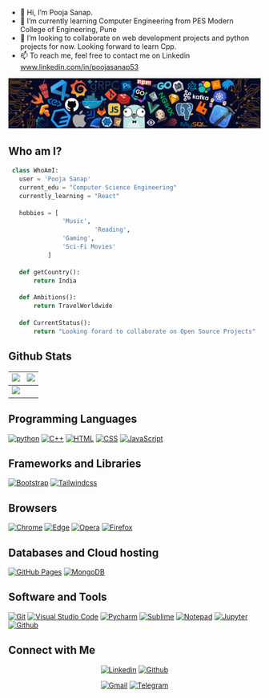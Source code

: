 - 👋 Hi, I’m Pooja Sanap.
- 🌱 I’m currently learning Computer Engineering from PES Modern College of Engineering, Pune
- 💞️ I’m looking to collaborate on web development projects and python projects for now. Looking forward to learn Cpp.
- 📫 To reach me, feel free to contact me on Linkedin www.linkedin.com/in/poojasanap53

<!---
pooja-sanap-53/pooja-sanap-53 is a ✨ special ✨ repository because its `README.md` (this file) appears on your GitHub profile.
You can click the Preview link to take a look at your changes.
--->
![Github Banner](https://github.com/Jaydeep-Yadav/Jaydeep-Yadav/blob/main/banner.png)

## Who am I?

 ```python
  class WhoAmI:
    user = 'Pooja Sanap'
	current_edu = "Computer Science Engineering"
    currently_learning = "React"
    
	hobbies = [
				'Music',
                         'Reading',
			 	'Gaming',
				'Sci-Fi Movies'
			]
	
	def getCountry():
		return India
	
	def Ambitions():
		return TravelWorldwide
		
	def CurrentStatus():
		return "Looking forard to collaborate on Open Source Projects"
 ```

 
## Github Stats

<img src="https://github-readme-stats.vercel.app/api?username=pooja-sanap-53&&show_icons=true&count_private=true&theme=github_dark">|<img src="https://github-readme-streak-stats.herokuapp.com/?user=pooja-sanap-53&theme=blueberry_duo"/>
|---|---|
<img src="https://github-readme-stats.vercel.app/api/top-langs/?username=pooja-sanap-53&layout=compact&theme=github_dark"/>|

## Programming Languages

<p>
    <a href ="#"><img alt="python" src="https://img.shields.io/badge/python-3670A0?style=for-the-badge&logo=python&logoColor=ffdd54"></a>
    <a href="#"><img alt="C++" src="https://img.shields.io/badge/c++-%2300599C.svg?style=for-the-badge&logo=c%2B%2B&logoColor=white"></a>
    <a href="#"><img alt="HTML" src="https://img.shields.io/badge/html5-%23E34F26.svg?style=for-the-badge&logo=html5&logoColor=white"></a>
    <a href="#"><img alt="CSS" src="https://img.shields.io/badge/css3-%231572B6.svg?style=for-the-badge&logo=css3&logoColor=white"></a>
    <a href="#"><img alt="JavaScript" src="https://img.shields.io/badge/javascript-%23323330.svg?style=for-the-badge&logo=javascript&logoColor=%23F7DF1E"></a> 
</p>

## Frameworks and Libraries
<p>
   <a href="#"><img alt="Bootstrap" src="https://img.shields.io/badge/Bootstrap-563D7C?logo=bootstrap&logoColor=white"></a>
   <a href="#"><img alt="Tailwindcss" src="https://img.shields.io/badge/tailwindcss-%2338B2AC.svg?logo=tailwindcss&logoColor=white"></a>
</p>


## Browsers
<p>
	<a href="#"><img alt="Chrome" src="https://img.shields.io/badge/Google%20Chrome-4285F4?style=for-the-badge&logo=GoogleChrome&logoColor=white"></a>
	<a href="#"><img alt="Edge" src="https://img.shields.io/badge/Edge-0078D7?style=for-the-badge&logo=Microsoft-edge&logoColor=white"></a>
	<a href="#"><img alt="Opera" src="https://img.shields.io/badge/Opera-FF1B2D?style=for-the-badge&logo=Opera&logoColor=white"></a>
	<a href="#"><img alt="Firefox" src="https://img.shields.io/badge/Firefox-FF7139?style=for-the-badge&logo=Firefox-Browser&logoColor=white"></a>
	
</p>

## Databases and Cloud hosting
<p>
    <a href="#"><img alt="GitHub Pages" src="https://img.shields.io/badge/GitHub%20Pages-%23327FC7.svg?logo=github&logoColor=white"></a>
    <a href="#"><img alt="MongoDB" src="https://img.shields.io/badge/MongoDB-%234ea94b.svg?style=for-the-badge&logo=mongodb&logoColor=white"></a>
</p>
	
## Software and Tools
<p>
  <a href="#"><img alt="Git" src="https://img.shields.io/badge/Git%20-%23F05033.svg?logo=git&logoColor=white"></a>
  <a href="#"><img alt="Visual Studio Code" src="https://img.shields.io/badge/Visual%20Studio%20Code-0078d7.svg?logo=visual-studio-code&logoColor=white"></a>
  <a href="#"><img alt="Pycharm" src="https://img.shields.io/badge/pycharm-143?logo=pycharm&logoColor=black&color=green&labelColor=green"></a>
	<a href="#"><img alt="Sublime" src="https://img.shields.io/badge/sublime_text-%23575757.svg?logo=sublime-text&logoColor=important"></a>
	<a href="#"><img alt="Notepad" src="https://img.shields.io/badge/Notepad++-90E59A.svg?logo=notepad%2B%2B&logoColor=black"></a>
	<a href="#"><img alt="Jupyter" src="https://img.shields.io/badge/jupyter-%23FA0F00.svg?style=for-the-badge&logo=jupyter&logoColor=white"></a>
	<a href="#"><img alt="Github" src="https://img.shields.io/badge/github-%23121011.svg?style=for-the-badge&logo=github&logoColor=white"></a>
</p>

## Connect with Me


<p align="center">
  <a href="https://linkedin.com/in/poojasanap53"><img alt="Linkedin" title="Pooja Sanap 53 Linkedin" src="https://img.shields.io/badge/LinkedIn-0077B5?style=for-the-badge&logo=linkedin&logoColor=white"></a>
  <a href="https://github.com/pooja-sanap-53"><img alt="Github" title="Jaydeep Yadav Github" src="https://img.shields.io/badge/GitHub-100000?style=for-the-badge&logo=github&logoColor=white"></a>
 
 </p>
 <p align="center">
  <a href="mailto:sanappooja777@gmail.com"><img alt="Gmail" title="Pooja Sanap Gmail" src="https://img.shields.io/badge/Gmail-D14836?style=for-the-badge&logo=gmail&logoColor=white"></a>
  <a href="https://t.me/jaydeep91"><img alt="Telegram" title="Jaydeep Yadav Telegram" src="https://img.shields.io/badge/Telegram-2CA5E0?style=for-the-badge&logo=telegram&logoColor=white"></a> 

